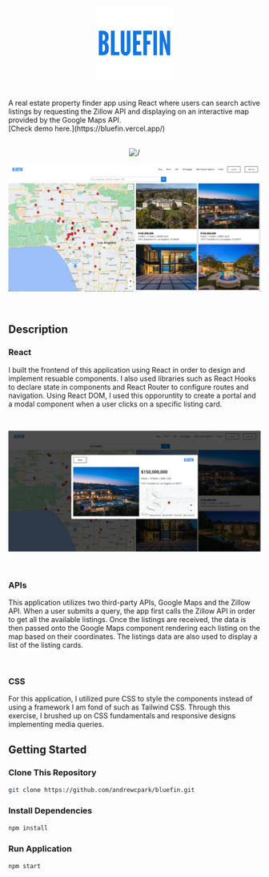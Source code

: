 <p align="center">
<img alt='/' src="src/assets/bluefin-logo.png" width="150px" height="auto"/>
</p>

<br>
A real estate property finder app using React where users can search active listings by requesting the Zillow API and displaying on an interactive map provided by the Google Maps API.
<br>
[Check demo here.](https://bluefin.vercel.app/)

<br>
<br>

<p align="center">
<img alt='/' src="src/assets/bluefin-page.png" width="900px" height="auto"/>
</p>

<p align="center">
<img alt='/' src="src/assets/bluefin-mapPage.png" width="900px" height="auto"/>
</p>

<br>

## Description

### React

I built the frontend of this application using React in order to design and implement resuable components. I also used libraries such as React Hooks to declare state in components and React Router to configure routes and navigation. Using React DOM, I used this opporuntity to create a portal and a modal component when a user clicks on a specific listing card.

<br>

<p align="center">
<img alt='/' src="src/assets/bluefin-modal.png" width="600px" height="auto"/>
</p>
<br>

### APIs

<p> This application utilizes two third-party APIs, Google Maps and the Zillow API. When a user submits a query, the app first calls the Zillow API in order to get all the available listings. Once the listings are received, the data is then passed onto the Google Maps component rendering each listing on the map based on their coordinates. The listings data are also used to display a list of the listing cards. <p/>
<br>

### CSS

For this application, I utilized pure CSS to style the components instead of using a framework I am fond of such as Tailwind CSS. Through this exercise, I brushed up on CSS fundamentals and responsive designs implementing media queries.
<br>

## Getting Started

### Clone This Repository

```bash
git clone https://github.com/andrewcpark/bluefin.git
```

### Install Dependencies

```bash
npm install
```

### Run Application

```bash
npm start
```
